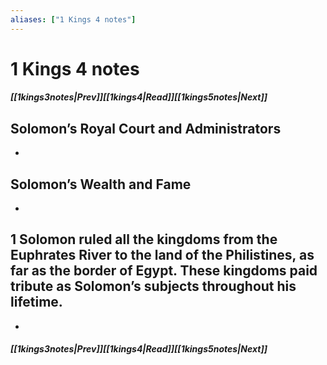```yaml
---
aliases: ["1 Kings 4 notes"]
---
```

# 1 Kings 4 notes
##### <span class=arrow-left></span>[[1kings3notes|Prev]]<span class=navigation-separator></span>[[1kings4|Read]]<span class=navigation-separator></span>[[1kings5notes|Next]]<span class=arrow-right></span>
## Solomon’s Royal Court and Administrators
- 
## Solomon’s Wealth and Fame
- 
## 1 Solomon ruled all the kingdoms from the Euphrates River to the land of the Philistines, as far as the border of Egypt. These kingdoms paid tribute as Solomon’s subjects throughout his lifetime.
- 
##### <span class=arrow-left></span>[[1kings3notes|Prev]]<span class=navigation-separator></span>[[1kings4|Read]]<span class=navigation-separator></span>[[1kings5notes|Next]]<span class=arrow-right></span>